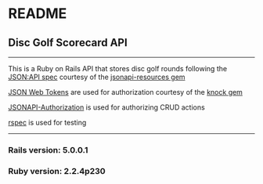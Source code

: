 # README

## Disc Golf Scorecard API
----

This is a Ruby on Rails API that stores disc golf rounds following the [JSON:API spec](http://jsonapi.org/) courtesy of the [jsonapi-resources gem](https://github.com/cerebris/jsonapi-resources)

[JSON Web Tokens](https://jwt.io/) are used for authorization courtesy of the [knock gem](https://github.com/nsarno/knock)

[JSONAPI-Authorization](https://github.com/venuu/jsonapi-authorization) is used for authorizing CRUD actions

[rspec](https://github.com/rspec/rspec-rails) is used for testing

---
### Rails version: 5.0.0.1
### Ruby version: 2.2.4p230
